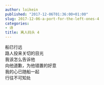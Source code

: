 ```yaml
---
author: loikein
published: "2017-12-06T01:36:00+01:00"
slug: 2017-12-06-a-port-for-the-left-ones-4
categories:
- 诗
title: 离人码头 4
---
```

船已行远  
路人投来关切的目光  
我该怎么告诉他  
向他道歉，为他错置的好意  
我的心已随船一起  
行往不可知处
